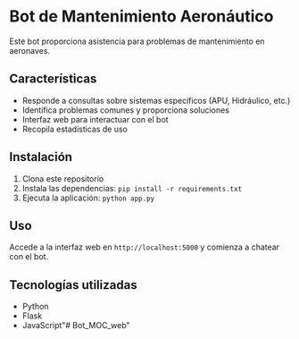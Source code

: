 # Bot de Mantenimiento Aeronáutico

Este bot proporciona asistencia para problemas de mantenimiento en aeronaves.

## Características

- Responde a consultas sobre sistemas específicos (APU, Hidráulico, etc.)
- Identifica problemas comunes y proporciona soluciones
- Interfaz web para interactuar con el bot
- Recopila estadísticas de uso

## Instalación

1. Clona este repositorio
2. Instala las dependencias: `pip install -r requirements.txt`
3. Ejecuta la aplicación: `python app.py`

## Uso

Accede a la interfaz web en `http://localhost:5000` y comienza a chatear con el bot.

## Tecnologías utilizadas

- Python
- Flask
- JavaScript"# Bot_MOC_web" 
